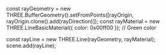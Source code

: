 <!-- to vitualize the ray direction -->

const rayGeometry = new THREE.BufferGeometry().setFromPoints([rayOrigin, rayOrigin.clone().add(rayDirection)]);
const rayMaterial = new THREE.LineBasicMaterial({ color: 0x00ff00 }); // Green color

const rayLine = new THREE.Line(rayGeometry, rayMaterial);
scene.add(rayLine);
